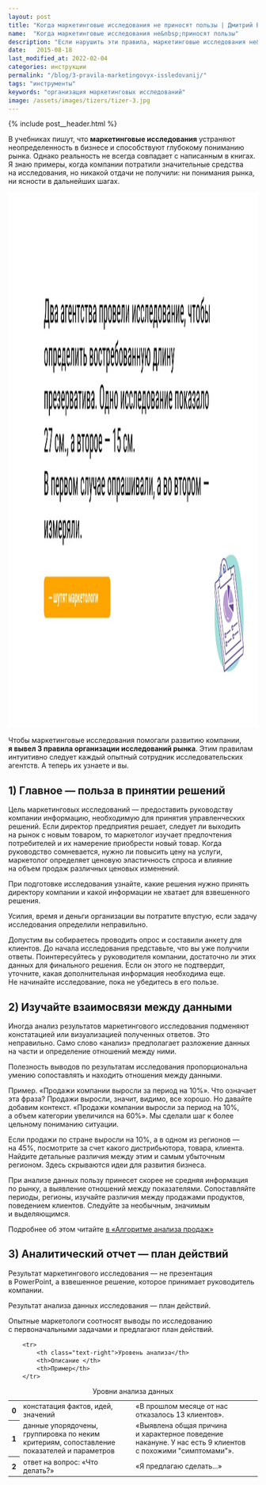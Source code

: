 ```yaml
---
layout: post
title: "Когда маркетинговые исследования не приносят пользы | Дмитрий Бартошевич"
name:  "Когда маркетинговые исследования не&nbsp;приносят пользы"
description: "Если нарушить эти правила, маркетинговые исследования не&nbsp;принесут ни&nbsp;понимания рынка, ни&nbsp;ясности в&nbsp;дальнейших шагах."
date:   2015-08-18
last_modified_at: 2022-02-04
categories: инструкции
permalink: "/blog/3-pravila-marketingovyx-issledovanij/"
tags: "инструменты"
keywords: "организация маркетинговых исследований"
image: /assets/images/tizers/tizer-3.jpg
---
```


{% include post__header.html %}

<p>В&nbsp;учебниках пишут, что <b>маркетинговые исследования</b> устраняют неопределенность в&nbsp;бизнесе и&nbsp;способствуют глубокому пониманию рынка. Однако реальность не&nbsp;всегда совпадает с&nbsp;написанным в&nbsp;книгах. Я&nbsp;знаю примеры, когда компании потратили значительные средства на&nbsp;исследования, но&nbsp;никакой отдачи не&nbsp;получили: ни&nbsp;понимания рынка, ни&nbsp;ясности в&nbsp;дальнейших шагах.</p>

<div class="max-width-text" itemprop="image" itemscope itemtype="http://schema.org/ImageObject">
<link itemprop="url" href="/assets/images/blog/pravila-marketingovyx-issledovanij/research.jpg" />
<picture>
                <source srcset="/assets/images/blog/pravila-marketingovyx-issledovanij/research.avif" type="image/avif">
                 <source srcset="/assets/images/blog/pravila-marketingovyx-issledovanij/research.webp" type="image/webp">               
               <img class="image is-16by9" src="/assets/images/blog/pravila-marketingovyx-issledovanij/research.jpg" alt="Объяснение различий в маркетинговых исследованиях. Провели два исследования, чтобы определить востребованную длину презерватива. Одно показало 21см., а второе — 15см. В первом случае опрашивали, а во втором — измеряли." width="1920" height="1080"  itemprop="contentUrl" >
    </picture>
</div>



<p>Чтобы маркетинговые исследования помогали развитию компании, <strong>я&nbsp;вывел 3&nbsp;правила организации исследований рынка</strong>. Этим правилам интуитивно следует каждый опытный сотрудник исследовательских агентств. А&nbsp;теперь их&nbsp;узнаете и&nbsp;вы.</p>

<section class="row-gap--m max-width-text">
<h2 class="block__space--top-h2 h1 bold">1) Главное&nbsp;— польза в&nbsp;принятии решений</h2>
<p>Цель маркетинговых исследований&nbsp;— предоставить руководству компании информацию, необходимую для принятия управленческих решений. Если директор предприятия решает, следует&nbsp;ли выходить на&nbsp;рынок с&nbsp;новым товаром, то&nbsp;маркетолог изучает предпочтения потребителей и&nbsp;их&nbsp;намерение приобрести новый товар. Когда руководство сомневается, нужно&nbsp;ли повысить цену на&nbsp;услуги, маркетолог определяет ценовую эластичность спроса и&nbsp;влияние на&nbsp;объем продаж различных ценовых изменений.</p>
<p class="post__note h2 ">При подготовке исследования узнайте, какие решения нужно принять директору компании и&nbsp;какой информации не&nbsp;хватает для взвешенного решения.</p>
<p>Усилия, время и&nbsp;деньги организации вы&nbsp;потратите впустую, если задачу исследования определили неправильно.</p>
<p>Допустим вы&nbsp;собираетесь проводить опрос и&nbsp;составили анкету для клиентов. До&nbsp;начала исследования представьте, что вы&nbsp;уже получили ответы. Поинтересуйтесь у&nbsp;руководителя компании, достаточно&nbsp;ли этих данных для финального решения. Если он&nbsp;этого не&nbsp;подтвердит, уточните, какая дополнительная информация необходима еще. Не&nbsp;начинайте исследование, пока не&nbsp;убедитесь в&nbsp;его пользе.</p>
</section>

<section class="row-gap--m">
<h2 class="block__space--top-h2 h1 bold">2) Изучайте взаимосвязи между данными</h2>
<p>Иногда анализ результатов маркетингового исследования подменяют констатацией или визуализацией полученных ответов. Это неправильно. Само слово «анализ» предполагает разложение данных на&nbsp;части и&nbsp;определение отношений между ними.</p>

<p  class="post__note h2 max-width-text">Полезность выводов по&nbsp;результатам исследования пропорциональна умению сопоставлять и&nbsp;находить отношения между данными.</p>
<p><span class="italic">Пример.</span> «Продажи компании выросли за&nbsp;период на&nbsp;10%». Что означает эта фраза? Продажи выросли, значит, видимо, все хорошо. Но&nbsp;давайте добавим контекст. «Продажи компании выросли за&nbsp;период на&nbsp;10%, а&nbsp;объем категории увеличился на&nbsp;60%». Мы&nbsp;сделали шаг к&nbsp;более цельному пониманию ситуации.</p>
<p>Если продажи по&nbsp;стране выросли на&nbsp;10%, а&nbsp;в&nbsp;одном из&nbsp;регионов&nbsp;— на&nbsp;45%, посмотрите за&nbsp;счет какого дистрибьютора, товара, клиента. Найдите детальные различия между этим и&nbsp;самым убыточным регионом. Здесь скрываются идеи для развития бизнеса.</p>
<div class="with-side row-gap--m">
<p>При анализе данных пользу принесет скорее не&nbsp;средняя информация по&nbsp;рынку, а&nbsp;выявление отношений между показателями. Сопоставляйте периоды, регионы, изучайте различия между продажами продуктов, поведением клиентов. Следуйте за&nbsp;необычным, значимым и&nbsp;выделяющимся.</p>
<div class="side">
<p>Подробнее об&nbsp;этом читайте <a class="link" href="/blog/analiz-prodaj/" >в&nbsp;&laquo;Алгоритме анализа продаж&raquo;</a></p>
</div>
</div>
</section>


<section class="row-gap--m max-width-text">
<h2 class="block__space--top-h2 h1 bold">3) Аналитический отчет&nbsp;— план действий</h2>
<p>Результат маркетингового исследования&nbsp;— не&nbsp;презентация в&nbsp;PowerPoint, а&nbsp;взвешенное решение, которое принимает руководитель компании.</p>

<p  class="post__note h2 max-width-text">Результат анализа данных исследования&nbsp;— план действий.</p>
<p>Опытные маркетологи соотносят выводы по&nbsp;исследованию с&nbsp;первоначальными задачами и&nbsp;предлагают план действий.</p>


<table>
<caption>Уровни анализа данных</caption>
<thead>

 		<tr>
			<th class="text-right">Уровень анализа</th>
			<th>Описание </th>
			<th>Пример</th>
 		</tr>
</thead>
<tbody>		 
		<tr>
			<th scope="row" class="text-right">0</th>
			<td>констатация фактов, идей, значений </td>
			<td>«В&nbsp;прошлом месяце от&nbsp;нас отказалось 13&nbsp;клиентов».</td>
 		</tr>
		<tr>
			<th scope="row" class="text-right">1</th>
			<td>данные упорядочены, группировка по&nbsp;неким критериям, сопоставление показателей и&nbsp;параметров </td>
			<td>«Выявлена общая причина и&nbsp;характерное поведение накануне. У&nbsp;нас есть 9&nbsp;клиентов с&nbsp;похожими "симптомами"».</td>
 		</tr>
		<tr>
			<th scope="row" class="text-right">2</th>
			<td>ответ на&nbsp;вопрос: «Что делать?» </td>
			<td>«Я&nbsp;предлагаю сделать...»</td>
 		</tr>
</tbody>		 
</table>
</section>
